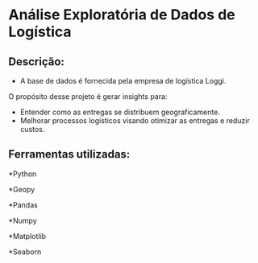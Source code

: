 # Análise Exploratória de Dados de Logística

## Descrição:

* A base de dados é fornecida pela empresa de logística Loggi.

O propósito desse projeto é gerar insights para:
* Entender como as entregas se distribuem geograficamente.
* Melhorar processos logísticos visando otimizar as entregas e
reduzir custos.


## Ferramentas utilizadas:
*Python

*Geopy

*Pandas

*Numpy

*Matplotlib

*Seaborn
